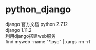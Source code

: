 # python_django
django 官方文档
python 2.7.12</br>
django 1.11.2</br>
利用django搭建web服务</br>
find myweb -name "*.pyc" | xargs rm -rf</br>

